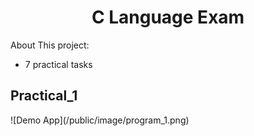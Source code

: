 <h1 align="center">C Language Exam</h1>

About This project:

-   7 practical tasks

<!-- ### Output Program -->

<h2>Practical_1</h2>
![Demo App](/public/image/program_1.png)
